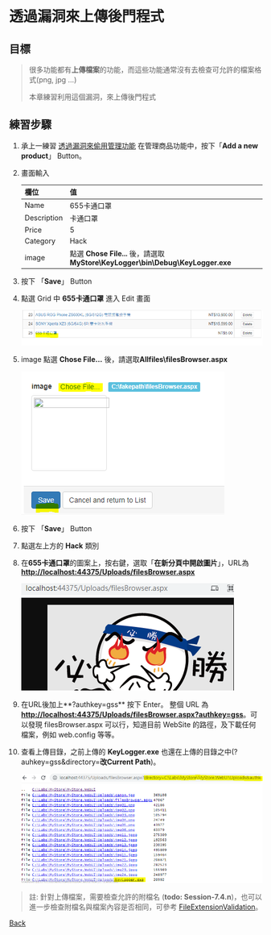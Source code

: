 # 透過漏洞來上傳後門程式

## 目標

>很多功能都有**上傳檔案**的功能，而這些功能通常沒有去檢查可允許的檔案格式(png, jpg ...)
>
>本章練習利用這個漏洞，來上傳後門程式

## 練習步驟

1. 承上一練習 [透過漏洞來偷用管理功能](s3.md) 在管理商品功能中，按下「**Add a new product**」 Button。

2. 畫面輸入

    | 欄位 | 值  |
    |---|---|
    |Name|655卡通口罩|
    |Description|卡通口罩|
    |Price|5|
    |Category|Hack|
    |image|點選 **Chose File...** 後，請選取**MyStore\KeyLogger\bin\Debug\KeyLogger.exe**|

3. 按下 「**Save**」 Button

4. 點選 Grid 中 **655卡通口罩** 進入 Edit 畫面

    ![Edit 655卡通口罩](images/s4-01.png)

5. image 點選 **Chose File...** 後，請選取**Allfiles\filesBrowser.aspx**

    ![Chose fileBrowser](images/s4-02.png)

6. 按下 「**Save**」 Button

7. 點選左上方的 **Hack** 類別

8. 在**655卡通口罩**的圖案上，按右鍵，選取「**在新分頁中開啟圖片**」，URL為 **<http://localhost:44375/Uploads/filesBrowser.aspx>**

    ![filesBrowser](images/s4-03.png)

9. 在URL後加上**?authkey=gss** 按下 Enter。 整個 URL 為 **<http://localhost:44375/Uploads/filesBrowser.aspx?authkey=gss>**。可以發現 filesBrowser.aspx 可以行，知道目前 WebSite 的路徑，及下載任何檔案，例如 web.config 等等。

10. 查看上傳目錄，之前上傳的 **KeyLogger.exe** 也還在上傳的目錄之中(?auhkey=gss&directory=**改Current Path**)。

    ![upload Folder](images/s4-04.png)

>註: 針對上傳檔案，需要檢查允許的附檔名 (**todo: Session-7.4.n**)，也可以進一步檢查附檔名與檔案內容是否相同，可參考 [FileExtensionValidation](https://github.com/rainmakerho/FileExtensionValidation)。

[Back](./../../readme.md)
